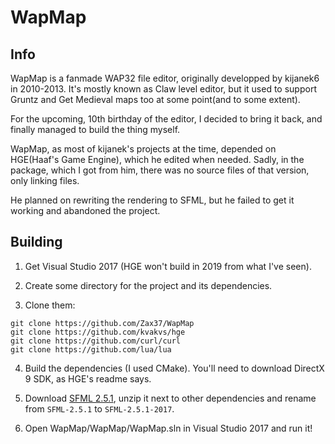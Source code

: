 # WapMap

## Info

WapMap is a fanmade WAP32 file editor, originally developped by kijanek6 in 2010-2013.
It's mostly known as Claw level editor, but it used to support Gruntz and Get Medieval maps too at some point(and to some extent).

For the upcoming, 10th birthday of the editor, I decided to bring it back, and finally managed to build the thing myself.

WapMap, as most of kijanek's projects at the time, depended on HGE(Haaf's Game Engine), which he edited when needed.
Sadly, in the package, which I got from him, there was no source files of that version, only linking files.

He planned on rewriting the rendering to SFML, but he failed to get it working and abandoned the project.

## Building

1. Get Visual Studio 2017 (HGE won't build in 2019 from what I've seen).

2. Create some directory for the project and its dependencies.

3. Clone them:

```
git clone https://github.com/Zax37/WapMap
git clone https://github.com/kvakvs/hge
git clone https://github.com/curl/curl
git clone https://github.com/lua/lua
```

4. Build the dependencies (I used CMake). You'll need to download DirectX 9 SDK, as HGE's readme says.

5. Download [SFML 2.5.1](https://www.sfml-dev.org/files/SFML-2.5.1-windows-vc15-32-bit.zip), unzip it next to other dependencies and rename from `SFML-2.5.1` to `SFML-2.5.1-2017`.

6. Open WapMap/WapMap/WapMap.sln in Visual Studio 2017 and run it!
